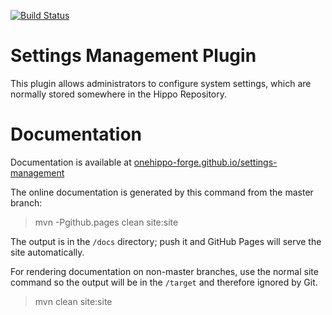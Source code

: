 [![Build Status](https://travis-ci.org/onehippo-forge/settings-management.svg?branch=develop)](https://travis-ci.org/onehippo-forge/settings-management)

# Settings Management Plugin

This plugin allows administrators to configure system settings, which are normally stored somewhere in the Hippo Repository.

# Documentation 

Documentation is available at [onehippo-forge.github.io/settings-management](https://onehippo-forge.github.io/onehippo-forge.github.io/settings-management)

The online documentation is generated by this command from the master branch:

 > mvn -Pgithub.pages clean site:site
 
The output is in the ```/docs``` directory; push it and GitHub Pages will serve the site automatically. 

For rendering documentation on non-master branches, use the normal site command so the output will be in the ```/target``` 
and therefore ignored by Git.

 > mvn clean site:site
